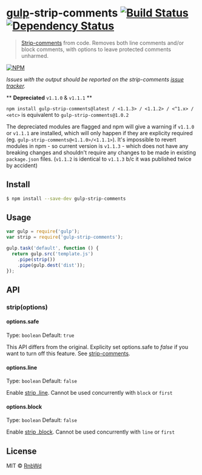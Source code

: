 # [gulp](http://gulpjs.com)-strip-comments [![Build Status](https://img.shields.io/travis/RnbWd/gulp-strip-comments.svg?style=flat-square)](https://travis-ci.org/RnbWd/gulp-strip-comments) [![Dependency Status](https://img.shields.io/david/RnbWd/gulp-strip-comments.svg?style=flat-square)](https://david-dm.org/RnbWd/gulp-strip-comments)

> [Strip-comments](https://github.com/jonschlinkert/strip-comments) from code. Removes both line comments and/or block comments, with options to leave protected comments unharmed.

[![NPM](https://nodei.co/npm-dl/gulp-strip-comments.png)](https://nodei.co/npm/gulp-strip-comments/)

*Issues with the output should be reported on the strip-comments [issue tracker](https://github.com/jonschlinkert/strip-comments/issues).*

** __Depreciated__ `v1.1.0` & `v1.1.1` **

`npm install gulp-strip-comments@latest / <1.1.3> / <1.1.2> / <^1.x> / <etc>` is equivalent to `gulp-strip-comments@1.0.2`

The depreciated modules are flagged and npm will give a warning if `v1.1.0` or `v1.1.1` are installed, which will only happen if they are explicity required (eg. `gulp-strip-comments@<1.1.0>/<1.1.1>`). It's impossible to revert modules in npm - so current version is `v1.1.3` - which does not have any breaking changes and shouldn't require any changes to be made in existing `package.json` files. (`v1.1.2` is identical to `v1.1.3` b/c it was published twice by accident)

## Install

```sh
$ npm install --save-dev gulp-strip-comments
```

## Usage

```js
var gulp = require('gulp');
var strip = require('gulp-strip-comments');

gulp.task('default', function () {
  return gulp.src('template.js')
    .pipe(strip())
    .pipe(gulp.dest('dist'));
});
```

## API

### strip(options)

#### options.safe

Type: `boolean`
Default: `true`

This API differs from the original. Explicity set options.safe to *false* if you want to turn off this feature. See [strip-comments](https://github.com/jonschlinkert/strip-comments#usage).

#### options.line

Type: `boolean`
Default: `false`

Enable [strip .line](https://github.com/jonschlinkert/strip-comments#line). Cannot be used concurrently with `block` or `first`

#### options.block

Type: `boolean`
Default: `false`

Enable [strip .block](https://github.com/jonschlinkert/strip-comments#block). Cannot be used concurrently with `line` or `first`

## License

MIT © [RnbWd](https://github.com/RnbWd)

